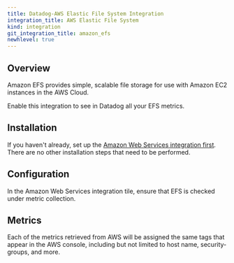 ```yaml
---
title: Datadog-AWS Elastic File System Integration
integration_title: AWS Elastic File System
kind: integration
git_integration_title: amazon_efs
newhlevel: true
---
```


## Overview

Amazon EFS provides simple, scalable file storage for use with Amazon EC2 instances in the AWS Cloud.

Enable this integration to see in Datadog all your EFS metrics.

## Installation

If you haven't already, set up the [Amazon Web Services integration first](/integrations/aws). There are no other installation steps that need to be performed.

## Configuration

In the Amazon Web Services integration tile, ensure that EFS is checked under metric collection.

## Metrics



Each of the metrics retrieved from AWS will be assigned the same tags that appear in the AWS console, including but not limited to host name, security-groups, and more.

